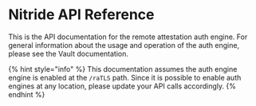 # Nitride API Reference

This is the API documentation for the remote attestation auth engine. For general information about the usage and operation of the auth engine, please see the Vault documentation.

{% hint style="info" %}
This documentation assumes the auth engine engine is enabled at the `/raTLS` path. Since it is possible to enable auth engines at any location, please update your API calls accordingly.
{% endhint %}
